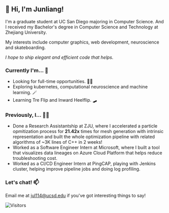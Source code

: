 ## 👋 Hi, I'm Junliang!

I'm a graduate student at UC San Diego majoring in Computer Science. And I received my Bachelor's degree in Computer Science and Technology at Zhejiang University.

My interests include computer graphics, web development, neuroscience and skateboarding.

*I hope to ship elegant and efficient code that helps.*


### Currently I'm... 🤔
- Looking for full-time opportunities. 🧑‍🏭
- Exploring kubernetes, computational neuroscience and machine learning. 🪄
- Learning Tre Flip and Inward Heelflip. 🛹


### Previously, I... 👨‍💻
- Done a Research Assistantship at ZJU, where I accelerated a particle opmitization process for **21.42x** times for mesh generation with intrinsic representation and built the whole optimization pipeline with related algorithms of ~3K lines of C++ in 2 weeks!
- Worked as a Software Engineer Intern at Microsoft, where I built a tool that visualizes data lineages on Azure Cloud Platform that helps reduce troubleshooting cost.
- Worked as a CI/CD Engineer Intern at PingCAP, playing with Jenkins cluster, helping improve pipeline jobs and doing log profiling.


### Let's chat! 📫 
Email me at [jul114@ucsd.edu](mailto:jul114@ucsd.edu) if you've got interesting things to say!


![Visitors](https://visitor-badge.laobi.icu/badge?page_id=MartinNose) 


 
